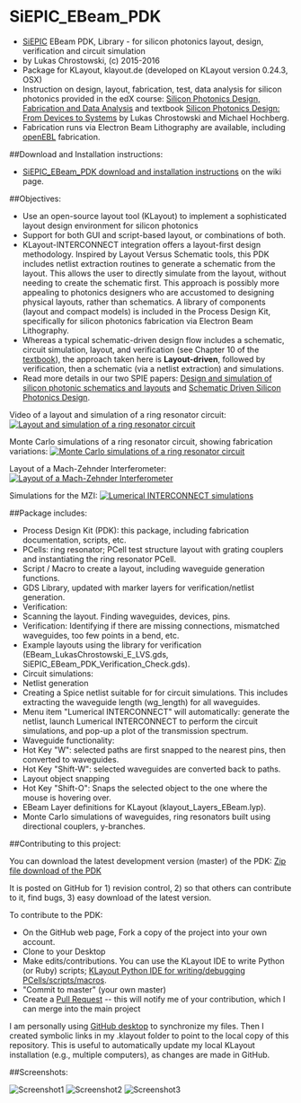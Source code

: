 # SiEPIC_EBeam_PDK

- <a href="www.siepic.ubc.ca">SiEPIC</a> EBeam PDK, Library - for silicon photonics layout, design, verification and circuit simulation
- by Lukas Chrostowski, (c) 2015-2016
- Package for KLayout, klayout.de (developed on KLayout version 0.24.3, OSX)
- Instruction on design, layout, fabrication, test, data analysis for silicon photonics provided in the edX course: <a href="http://edx.org/course/silicon-photonics-design-fabrication-ubcx-phot1x">Silicon Photonics Design, Fabrication and Data Analysis</a> and textbook <a href="http://www.cambridge.org/ca/academic/subjects/engineering/electronic-optoelectronic-devices-and-nanotechnology/silicon-photonics-design-devices-systems">Silicon Photonics Design: From Devices to Systems</a> by Lukas Chrostowski and Michael Hochberg.
- Fabrication runs via Electron Beam Lithography are available, including <a href="https://www.linkedin.com/pulse/openebl-fabrication-test-passive-silicon-photonic-lukas-chrostowski">openEBL</a> fabrication.

##Download and Installation instructions:
 - <a href="https://github.com/lukasc-ubc/SiEPIC_EBeam_PDK/wiki/Installation-instructions">SiEPIC_EBeam_PDK download and installation instructions</a> on the wiki page.  

 
##Objectives:
 - Use an open-source layout tool (KLayout) to implement a sophisticated layout design environment for silicon photonics
 - Support for both GUI and script-based layout, or combinations of both.
 - KLayout-INTERCONNECT integration offers a layout-first design methodology. Inspired by Layout Versus Schematic tools, this PDK includes netlist extraction routines to generate a schematic from the layout. This allows the user to directly simulate from the layout, without needing to create the schematic first. This approach is possibly more appealing to photonics designers who are accustomed to designing physical layouts, rather than schematics. A library of components (layout and compact models) is included in the Process Design Kit, specifically for silicon photonics fabrication via Electron Beam Lithography.
 - Whereas a typical schematic-driven design flow includes a schematic, circuit simulation, layout, and verification (see Chapter 10 of the <a href="http://www.cambridge.org/ca/academic/subjects/engineering/electronic-optoelectronic-devices-and-nanotechnology/silicon-photonics-design-devices-systems">textbook</a>), the approach taken here is <b>Layout-driven</b>, followed by verification, then a schematic (via a netlist extraction) and simulations.
 - Read more details in our two SPIE papers: <a href="http://mina.ubc.ca/ref_design-and-simulation-sili">Design and simulation of silicon photonic schematics and layouts</a> and <a href="http://mina.ubc.ca/ref_schematic-driven-silicon-p">Schematic Driven Silicon Photonics Design</a>.


Video of a layout and simulation of a ring resonator circuit:
[![Layout and simulation of a ring resonator circuit](http://img.youtube.com/vi/1E47VP6Fod0/0.jpg)](https://www.youtube.com/watch?v=1E47VP6Fod0)

Monte Carlo simulations of a ring resonator circuit, showing fabrication variations:
[![Monte Carlo simulations of a ring resonator circuit](http://img.youtube.com/vi/gUiBsVRlzPE/0.jpg)](https://www.youtube.com/watch?v=gUiBsVRlzPE)

Layout of a Mach-Zehnder Interferometer:
[![Layout of a Mach-Zehnder Interferometer](http://img.youtube.com/vi/FRmkGjVUIH4/0.jpg)](http://www.youtube.com/watch?v=FRmkGjVUIH4)

Simulations for the MZI:
[![Lumerical INTERCONNECT simulations](http://img.youtube.com/vi/1bVO4bpiO58/0.jpg)](http://www.youtube.com/watch?v=1bVO4bpiO58)



##Package includes:

- Process Design Kit (PDK): this package, including fabrication documentation, scripts, etc.
- PCells: ring resonator; PCell test structure layout with grating couplers and instantiating the ring resonator PCell.
- Script / Macro to create a layout, including waveguide generation functions.
- GDS Library, updated with marker layers for verification/netlist generation.
- Verification: 
 - Scanning the layout. Finding waveguides, devices, pins.  
 - Verification: Identifying if there are missing connections, mismatched waveguides, too few points in a bend, etc. 
 - Example layouts using the library for verification (EBeam_LukasChrostowski_E_LVS.gds, SiEPIC_EBeam_PDK_Verification_Check.gds).
- Circuit simulations:
 - Netlist generation
 - Creating a Spice netlist suitable for for circuit simulations. This includes extracting the waveguide length (wg_length) for all waveguides.
 - Menu item "Lumerical INTERCONNECT" will automatically: generate the netlist, launch Lumerical INTERCONNECT to perform the circuit simulations, and pop-up a plot of the transmission spectrum.
- Waveguide functionality: 
 - Hot Key "W": selected paths are first snapped to the nearest pins, then converted to waveguides.
 - Hot Key "Shift-W": selected waveguides are converted back to paths.
- Layout object snapping
 - Hot Key "Shift-O": Snaps the selected object to the one where the mouse is hovering over.
- EBeam Layer definitions for KLayout (klayout_Layers_EBeam.lyp).
- Monte Carlo simulations of waveguides, ring resonators built using directional couplers, y-branches.




##Contributing to this project:

You can download the latest development version (master) of the PDK: <a href="https://github.com/lukasc-ubc/SiEPIC_EBeam_PDK/archive/master.zip">Zip file download of the PDK</a>

It is posted on GitHub for 1) revision control, 2) so that others can contribute to it, find bugs, 3) easy download of the latest version.

To contribute to the PDK:
 - On the GitHub web page, Fork a copy of the project into your own account.
 - Clone to your Desktop
 - Make edits/contributions.  You can use the KLayout IDE to write Python (or Ruby) scripts; <a href = http://www.klayout.de/doc/about/macro_editor.html>KLayout Python IDE for writing/debugging PCells/scripts/macros</a>.
 - "Commit to master" (your own master)
 - Create a <a href="https://help.github.com/articles/using-pull-requests/">Pull Request</a> -- this will notify me of your contribution, which I can merge into the main project

I am personally using <a href="https://desktop.github.com/">GitHub desktop</a> to synchronize my files. Then I created symbolic links in my .klayout folder to point to the local copy of this repository. This is useful to automatically update my local KLayout installation (e.g., multiple computers), as changes are made in GitHub.

##Screenshots:

![Screenshot1](https://s3.amazonaws.com/edx-course-phot1x-chrostowski/PastedGraphic-9.png)
![Screenshot2](https://s3.amazonaws.com/edx-course-phot1x-chrostowski/PastedGraphic-10.png)
![Screenshot3](https://s3.amazonaws.com/edx-course-phot1x-chrostowski/KLayout_INTERCONNECT.png)

